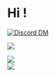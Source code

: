 # Hi !

<div>

  [![Discord DM](https://img.shields.io/badge/Discord-Iagorrr%233176-7289DA?logo=Discord&style=for-the-badge&logoColor=white)](https://discordapp.com/users/692551222976184352/)
  
   <a href = "mailto:iagorrr04@gmail.com"><img src="https://img.shields.io/badge/-Gmail-%23333?style=for-the-badge&logo=gmail&logoColor=white" target="_blank"></a>

</div>
<div>
  <img align="center" src="https://github-readme-stats.vercel.app/api?username=iagorrr04&theme=dark&show_icons=true&hide_border=true" />
</div>

<div>
  <img align="center" src="https://github-readme-stats.vercel.app/api/top-langs/?username=iagorrr04&layout=compact&theme=dark&show_icons=true&hide_border=true" />
</div>

